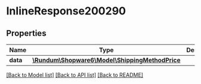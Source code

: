 # InlineResponse200290

## Properties
Name | Type | Description | Notes
------------ | ------------- | ------------- | -------------
**data** | [**\Rundum\Shopware6\Model\ShippingMethodPrice**](ShippingMethodPrice.md) |  | [optional] 

[[Back to Model list]](../../README.md#documentation-for-models) [[Back to API list]](../../README.md#documentation-for-api-endpoints) [[Back to README]](../../README.md)


